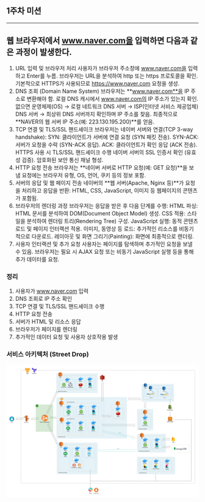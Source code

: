 ## 1주차 미션

---

## 웹 브라우저에서 www.naver.com을 입력하면 다음과 같은 과정이 발생한다.

1. URL 입력 및 브라우저 처리
   사용자가 브라우저 주소창에 www.naver.com을 입력하고 Enter를 누름.
   브라우저는 URL을 분석하여 http 또는 https 프로토콜을 확인.
   기본적으로 HTTPS가 사용되므로 https://www.naver.com 요청을 생성.
2. DNS 조회 (Domain Name System)
   브라우저는 **www.naver.com**을 IP 주소로 변환해야 함.
   로컬 DNS 캐시에서 www.naver.com의 IP 주소가 있는지 확인.
   없으면 운영체제(OS) → 로컬 네트워크 DNS 서버 → ISP(인터넷 서비스 제공업체) DNS 서버 → 최상위 DNS 서버까지 확인하며 IP 주소를 찾음.
   최종적으로 **NAVER의 웹 서버 IP 주소(예: 223.130.195.200)**를 얻음.
3. TCP 연결 및 TLS/SSL 핸드셰이크
   브라우저는 네이버 서버와 연결(TCP 3-way handshake):
   SYN: 클라이언트가 서버에 연결 요청 (SYN 패킷 전송).
   SYN-ACK: 서버가 요청을 수락 (SYN-ACK 응답).
   ACK: 클라이언트가 확인 응답 (ACK 전송).
   HTTPS 사용 시 TLS/SSL 핸드셰이크 수행
   네이버 서버의 SSL 인증서 확인 (유효성 검증).
   암호화된 보안 통신 채널 형성.
4. HTTP 요청 전송
   브라우저는 **네이버 서버로 HTTP 요청(예: GET 요청)**을 보냄
   요청에는 브라우저 유형, OS, 언어, 쿠키 등의 정보 포함.
5. 서버의 응답 및 웹 페이지 전송
   네이버의 **웹 서버(Apache, Nginx 등)**가 요청을 처리하고 응답을 반환:
   HTML, CSS, JavaScript, 이미지 등 웹페이지의 콘텐츠가 포함됨.
6. 브라우저의 렌더링 과정
   브라우저는 응답을 받은 후 다음 단계를 수행:
   HTML 파싱: HTML 문서를 분석하여 DOM(Document Object Model) 생성.
   CSS 적용: 스타일을 분석하여 렌더링 트리(Rendering Tree) 구성.
   JavaScript 실행: 동적 콘텐츠 로드 및 페이지 인터랙션 적용.
   이미지, 동영상 등 로드: 추가적인 리소스를 비동기적으로 다운로드.
   레이아웃 및 화면 그리기(Painting): 화면에 최종적으로 렌더링.
7. 사용자 인터랙션 및 추가 요청
   사용자는 페이지를 탐색하며 추가적인 요청을 보낼 수 있음.
   브라우저는 필요 시 AJAX 요청 또는 비동기 JavaScript 실행 등을 통해 추가 데이터를 요청.
   

### 정리
1. 사용자가 www.naver.com 입력
2. DNS 조회로 IP 주소 확인
3. TCP 연결 및 TLS/SSL 핸드셰이크 수행
4. HTTP 요청 전송
5. 서버가 HTML 및 리소스 응답
6. 브라우저가 페이지를 렌더링
7. 추가적인 데이터 요청 및 사용자 상호작용 발생
   

### 서비스 아키텍처 (Street Drop)

![](../images/mission-1.png)






